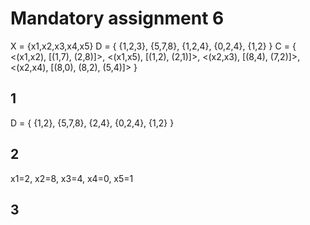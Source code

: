 # Mandatory assignment 6

X = {x1,x2,x3,x4,x5}
D = {
  {1,2,3},
  {5,7,8},
  {1,2,4},
  {0,2,4},
  {1,2}
}
C = {
  <(x1,x2), [(1,7), (2,8)]>,
  <(x1,x5), [(1,2), (2,1)]>,
  <(x2,x3), [(8,4), (7,2)]>,
  <(x2,x4), [(8,0), (8,2), (5,4)]>
}

## 1
D = {
  {1,2},
  {5,7,8},
  {2,4},
  {0,2,4},
  {1,2}
}

## 2
x1=2, x2=8, x3=4, x4=0, x5=1

## 3
